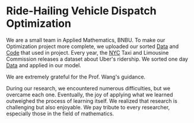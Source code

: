 # Ride-Hailing Vehicle Dispatch Optimization 
We are a small team in Applied Mathematics, BNBU. To make our Optimization project more complete, we uploaded our sorted [Data](https://github.com/Yjayshy/AY25_OR4023_Ride-Hailing-Vehicle-Dispatch-Optimization/tree/main/Data) and [Code](https://github.com/Yjayshy/AY25_OR4023_Ride-Hailing-Vehicle-Dispatch-Optimization/tree/main/Code) that used in project. 
Every year, the [NYC](https://www.nyc.gov/site/tlc/about/tlc-trip-record-data.page) Taxi and Limousine Commission releases a dataset about Uber's ridership. We sorted one day [Data](https://github.com/Yjayshy/AY25_OR4023_Ride-Hailing-Vehicle-Dispatch-Optimization/tree/main/Data) and applied in our model.

We are extremely grateful for the Prof. Wang's guidance.

During our research, we encountered numerous difficulties, but we overcame each one. Eventually, the joy of applying what we learned outweighed the process of learning itself. We realized that research is challenging but also enjoyable. We pay tribute to every researcher, especially those in the field of mathematics. 


